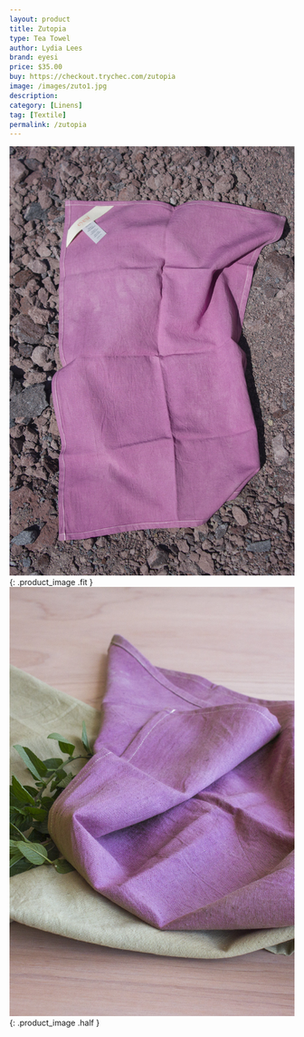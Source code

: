 ```yaml
---
layout: product
title: Zutopia
type: Tea Towel
author: Lydia Lees
brand: eyesi
price: $35.00
buy: https://checkout.trychec.com/zutopia
image: /images/zuto1.jpg
description:
category: [Linens]
tag: [Textile]
permalink: /zutopia
---
```

![](/images/zuto2.jpg){: .product_image .fit }
![](/images/zuto3.jpg){: .product_image .half }
